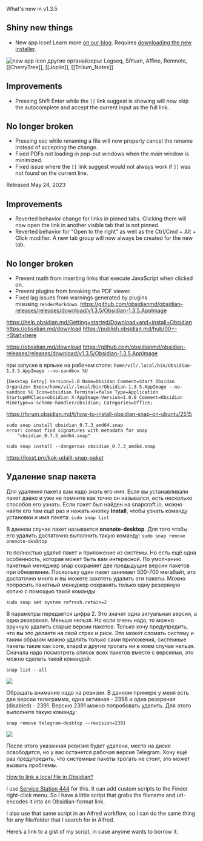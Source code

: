 What's new in v1.3.5

## Shiny new things

- New app icon! Learn more [on our blog](https://obsidian.md/blog/new-obsidian-icon/). Requires [downloading the new installer](https://obsidian.md/download).

![new app icon](https://obsidian.md/images/2023-06-logo.png)
другие органайзеры: Logseq, SiYuan, Affine, Remnote, [[CherryTree]], [[Joplin]], [[Trilium_Notes]]

## Improvements

- Pressing Shift Enter while the `[[` link suggest is showing will now skip the autocomplete and accept the current input as the full link.

## No longer broken

- Pressing esc while renaming a file will now properly cancel the rename instead of accepting the change.
- Fixed PDFs not loading in pop-out windows when the main window is minimized.
- Fixed issue where the `[[` link suggest would not always work if `]]` was not found on the current line.

Released May 24, 2023

## Improvements

- Reverted behavior change for links in pinned tabs. Clicking them will now open the link in another visible tab that is not pinned.
- Reverted behavior for "Open to the right" as well as the Ctrl/Cmd + Alt + Click modifier. A new tab group will now always be created for the new tab.

## No longer broken

- Prevent math from inserting links that execute JavaScript when clicked on.
- Prevent plugins from breaking the PDF viewer.
- Fixed lag issues from warnings generated by plugins misusing `renderMarkdown`.
https://github.com/obsidianmd/obsidian-releases/releases/download/v1.3.5/Obsidian-1.3.5.AppImage

https://help.obsidian.md/Getting+started/Download+and+install+Obsidian
https://obsidian.md/download
https://publish.obsidian.md/hub/00+-+Start+here

https://obsidian.md/download
https://github.com/obsidianmd/obsidian-releases/releases/download/v1.3.5/Obsidian-1.3.5.AppImage

при запуске в ярлыке на рабочем столе:
`home/vil/.local/bin/Obsidian-1.3.5.AppImage --no-sandbox %U`

`[Desktop Entry]
Version=1.0
Name=Obsidan
Comment=Start Obsidan Organizer
Exec=/home/vil/.local/bin/Obsidian-1.3.5.AppImage --no-sandbox %U
Icon=obsidian
Terminal=false
Type=Application
StartupWMClass=obsidian
X-AppImage-Version=1.0.0
Comment=Obsidian
MimeType=x-scheme-handler/obsidian;
Categories=Office;  `


https://forum.obsidian.md/t/how-to-install-obsidian-snap-on-ubuntu/2515

```
sudo snap install obsidian_0.7.3_amd64.snap 
error: cannot find signatures with metadata for snap 
    "obsidian_0.7.3_amd64.snap"
```
````
sudo snap install --dangerous obsidian_0.7.3_amd64.snap
````

https://losst.pro/kak-udalit-snap-paket
## Удаление snap пакета

Для удаления пакета вам надо знать его имя. Если вы устанавливали пакет давно и уже не помните как точно он назывался, есть несколько способов его узнать. Если пакет был найден на snapcraft.io, можно найти его там ещё раз и нажать кнопку **Install**, чтобы узнать команду установки и имя пакета:
`sudo snap list`

В данном случае пакет называется **onenote-desktop**. Для того чтобы его удалить достаточно выполнить такую команду:
`sudo snap remove onenote-desktop`

то полностью удалит пакет и приложение из системы. Но есть ещё одна особенность, которая может быть вам интересной. По умолчанию пакетный менеджер snap сохраняет две предыдущие версии пакетов при обновлении. Поскольку один пакет занимает 500-700 мегабайт, это достаточно много и вы можете захотеть удалить эти пакеты. Можно попросить пакетный менеджер сохранять только одну резервную копию с помощью такой команды:

`sudo snap set system refresh.retain=2`

В параметры передается цифра 2. Это значит одна актуальная версия, а одна резервная. Меньше нельзя. Но если очень надо, то можно вручную удалить старые версии пакетов. Только хочу предупредить, что вы это делаете на свой страх и риск. Это может сломать систему и таким образом можно удалять только сами приложения, системные пакеты такие как core, snapd и другие трогать ни в коем случае нельзя. Сначала надо посмотреть список всех пакетов вместе с версиями, это можно сделать такой командой:

`snap list --all`

[![](https://losst.pro/wp-content/uploads/2021/02/removesnap2-926x576.png)](https://losst.pro/wp-content/uploads/2021/02/removesnap2.png)

Обращать внимание надо на ревизии. В данном примере у меня есть две версии телеграмма, одна активная - 2398 и одна резервная (disabled) - 2391. Версию 2391 можно попробовать удалить. Для этого выполните такую команду:

`snap remove telegram-desktop --revision=2391`

[![](https://losst.pro/wp-content/uploads/2021/02/removesnap3-926x576.png)](https://losst.pro/wp-content/uploads/2021/02/removesnap3.png)

После этого указанная ревизия будет удалена, место на диске освободится, но у вас останется рабочая версия Telegram. Хочу ещё раз предупредить, что системные пакеты трогать не стоит, это может вызвать проблемы.


[How to link a local file in Obsidian?](https://forum.obsidian.md/t/how-to-link-a-local-file-in-obsidian/5815)

I use [Service Station 444](https://servicestation.menu/) for this. It can add custom scripts to the Finder right-click menu. So I have a little script that grabs the filename and url-encodes it into an Obsidian-format link.

I also use that same script in an Alfred workflow, so I can do the same thing for any file/folder that I search for in Alfred. 

Here’s a link to a gist of my script, in case anyone wants to borrow it.







